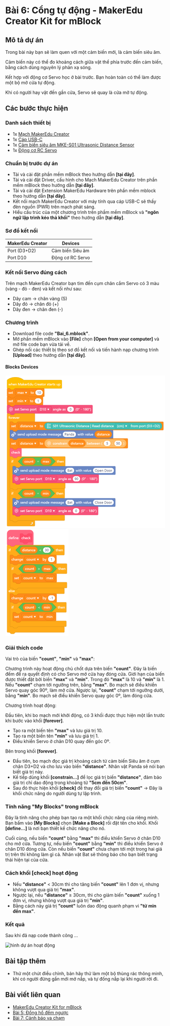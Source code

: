 # Bài 6: Cổng tự động - MakerEdu Creator Kit for mBlock

## Mô tả dự án

Trong bài này bạn sẽ làm quen với một cảm biến mới, là cảm biến siêu âm.

Cảm biến này có thể đo khoảng cách giữa vật thể phía trước đến cảm biến, bằng cách dùng nguyên lý phản xạ sóng.

Kết hợp với động cơ Servo học ở bài trước. Bạn hoàn toàn có thể làm được một bộ mở cửa tự động.

Khi có người hay vật đến gần cửa, Servo sẽ quay là cửa mở tự động.

## Các bước thực hiện

### Danh sách thiết bị

- 1x [Mạch MakerEdu Creator](https://www.makerlab.vn/creator)
- 1x [Cáp USB-C](https://hshop.vn/cap-usb-type-c)
- 1x [Cảm biến siêu âm MKE-S01 Ultrasonic Distance Sensor](https://makerlab.vn/mkes01)
- 1x [Động cơ RC Servo](https://hshop.vn/dong-co-rc-servo-9g)

### Chuẩn bị trước dự án

- Tải và cài đặt phần mềm mBlock theo hướng dẫn **[tại đây]**.
- Tải và cài đặt Driver, cấu hình cho Mạch MakerEdu Creator trên phần mềm mBlock theo hướng dẫn **[tại đây]**.
- Tải và cài đặt Extension MakerEdu Hardware trên phần mềm mblock theo hướng dẫn **[tại đây]**.
- Kết nối mạch MakerEdu Creator với máy tính qua cáp USB-C sẽ thấy đèn nguồn (PWR) trên mạch phát sáng.
- Hiểu cấu trúc của một chương trình trên phầm mềm mBlock và **"ngôn ngữ lập trình kéo thả khối"** theo hướng dẫn **[tại đây]**.

### Sơ đồ kết nối

| MakerEdu Creator | Devices              |
|------------------|----------------------|
| Port (D3+D2)     | Cảm biến Siêu âm     |
| Port D10         | Động cơ RC Servo     |

### Kết nối Servo đúng cách

Trên mạch MakerEdu Creator bạn tìm đến cụm chân cắm Servo có 3 màu (vàng - đỏ - đen) và kết nối như sau:

- Dây cam → chân vàng (S)
- Dây đỏ → chân đỏ (+)
- Dây đen → chân đen (-)

### Chương trình

- Download file code **"Bai_6.mblock"**.
- Mở phần mềm mBlock vào **[File]** chọn **[Open from your computer]** và mở file code bạn vừa tải về.
- Ghép nối các thiết bị theo sơ đồ kết nối và tiến hành nạp chương trình **[Upload]** theo hướng dẫn **[tại đây]**.

#### Blocks Devices

![Creator mBlock Bai 6 1](/ex/less06/image/825px-Creator_mBlock_Bai_6_1.png)
![](/ex/less06/image/200px-Creator_mBlock_Bai_6_2.png)

### Giải thích code

Vai trò của biến **"count"**, **"min"** và **"max"**:

Chương trình này hoạt động chủ chốt dựa trên biến **"count"**. Đây là biến đếm để ra quyết định có cho Servo mở cửa hay đóng cửa.
Giới hạn của biến được thiết đặt bởi biến **"max"** và **"min"**. Trong đó **"max"** là 10 và **"min"** là 1.
Nếu **"count"** chạm tới ngưỡng trên, bằng **"max"**. Bo mạch sẽ điều khiển Servo quay góc 90º, làm mở cửa.
Ngược lại, **"count"** chạm tới ngưỡng dưới, bằng **"min"**. Bo mạch sẽ điều khiển Servo quay góc 0º, làm đóng cửa.

Chương trình hoạt động:

Đầu tiên, khi bo mạch mới khởi động, có 3 khối được thực hiện một lần trước khi bước vào khối **[forever]**.

- Tạo ra một biến tên **"max"** và lưu giá trị 10.
- Tạo ra một biến tên **"min"** và lưu giá trị 1.
- Điều khiển Servo ở chân D10 quay đến góc 0º.

Bên trong khối **[forever]**.

- Đầu tiên, bo mạch đọc giá trị khoảng cách từ cảm biến Siêu âm ở cụm chân D3+D2 và cho lưu vào biến **"distance"**. Nhân vật Panda sẽ nói bạn biết giá trị này.
- Kế tiếp dùng khối **[constrain...]** để lọc giá trị biến **"distance"**, đảm bảo giá trị chỉ dao động trong khoảng từ **"5cm đến 50cm"**.
- Sau đó thực hiện khối **[check]** để thay đổi giá trị biến **"count"** → Đây là khối chức năng do người dùng tự lập trình.

### Tính năng "My Blocks" trong mBlock

Đây là tính năng cho phép bạn tạo ra một khối chức năng của riêng mình.
Bạn bấm vào **[My Blocks]** chọn **[Make a Block]** rồi đặt tên cho khối.
Khối **[define...]** là nơi bạn thiết kế chức năng cho nó.

Cuối cùng, nếu biến **"count"** bằng **"max"** thì điều khiển Servo ở chân D10 cho mở cửa.
Tương tự, nếu biến **"count"** bằng **"min"** thì điều khiển Servo ở chân D10 đóng cửa.
Còn nếu biến **"count"** chưa chạm tới một trong hai giá trị trên thì không làm gì cả.
Nhân vật Bat sẽ thông báo cho bạn biết trạng thái hiện tại của cửa.

### Cách khối **[check]** hoạt động

- Nếu **"distance"** < 30cm thì cho tăng biến **"count"** lên 1 đơn vị, nhưng không vượt qua giá trị **"max"**.
- Ngược lại, nếu **"distance"** ≥ 30cm, thì cho giảm biến **"count"** xuống 1 đơn vị, nhưng không vượt qua giá trị **"min"**.
- Bằng cách này giá trị **"count"** luôn dao động quanh phạm vi **"từ min đến max"**.

### Kết quả

Sau khi đã nạp code thành công ...

![hình dự án hoạt động](project_image.png)

## Bài tập thêm

- Thử một chút điều chỉnh, bản hãy thử làm một bộ thùng rác thông minh, khi có người đừng gần mới mở nắp, và tự đống nắp lại khi người rời đi.

## Bài viết liên quan

- [MakerEdu Creator Kit for mBlock](/README.md)
- [Bài 5: Đồng hồ đếm ngược](/ex/less05/README.md)
- [Bài 7: Cảnh báo va chạm](/ex/less07/README.md)
